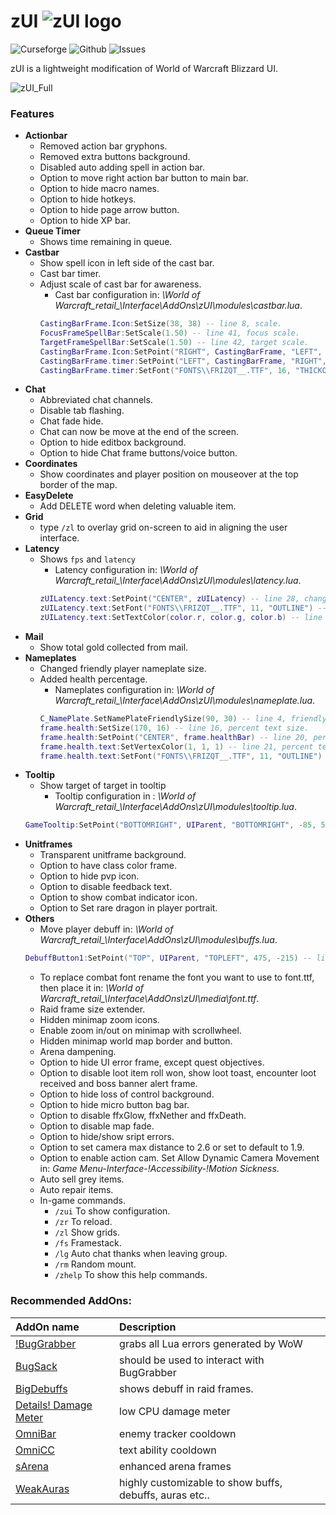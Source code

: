 # zUI ![zUI logo](https://i.imgur.com/BK51PL7.png)
![Curseforge](https://www.curseforge.com/wow/addons)
![Github](https://github.com/hoaxdream/zUI)
![Issues](https://github.com/hoaxdream/zUI/issues)

zUI is a lightweight modification of World of Warcraft Blizzard UI.

![zUI_Full](https://i.imgur.com/rpOT1yz.jpg)

### Features
- **Actionbar**
  - Removed action bar gryphons.
  - Removed extra buttons background.
  - Disabled auto adding spell in action bar.
  - Option to move right action bar button to main bar.
  - Option to hide macro names.
  - Option to hide hotkeys.
  - Option to hide page arrow button.
  - Option to hide XP bar.
- **Queue Timer**
  - Shows time remaining in queue.
- **Castbar**
  - Show spell icon in left side of the cast bar.
  - Cast bar timer.
  - Adjust scale of cast bar for awareness.
    - Cast bar configuration in: *\World of Warcraft\_retail_\Interface\AddOns\zUI\modules\castbar.lua*.
    ```lua
    CastingBarFrame.Icon:SetSize(38, 38) -- line 8, scale.
    FocusFrameSpellBar:SetScale(1.50) -- line 41, focus scale.
    TargetFrameSpellBar:SetScale(1.50) -- line 42, target scale.
    CastingBarFrame.Icon:SetPoint("RIGHT", CastingBarFrame, "LEFT", -10, 5) -- line 9, move spell icon.
    CastingBarFrame.timer:SetPoint("LEFT", CastingBarFrame, "RIGHT", 5, 0) -- line 14, move spell timer.
    CastingBarFrame.timer:SetFont("FONTS\\FRIZQT__.TTF", 16, "THICKOUTLINE") -- line 13, change font.

    ```
- **Chat**
  - Abbreviated chat channels.
  - Disable tab flashing.
  - Chat fade hide.
  - Chat can now be move at the end of the screen.
  - Option to hide editbox background.
  - Option to hide Chat frame buttons/voice button.
- **Coordinates**
  - Show coordinates and player position on mouseover at the top border of the map.
- **EasyDelete**
  - Add DELETE word when deleting valuable item.
- **Grid**
  - type `/zl` to overlay grid on-screen to aid in aligning the user interface.
- **Latency**
  - Shows `fps` and `latency`
    - Latency configuration in: *\World of Warcraft\_retail_\Interface\AddOns\zUI\modules\latency.lua*.
    ```lua
    zUILatency.text:SetPoint("CENTER", zUILatency) -- line 28, change position.
    zUILatency.text:SetFont("FONTS\\FRIZQT__.TTF", 11, "OUTLINE") -- line 29, change font.
    zUILatency.text:SetTextColor(color.r, color.g, color.b) -- line 30, change color.
    ```
- **Mail**
  - Show total gold collected from mail.
- **Nameplates**
  - Changed friendly player nameplate size.
  - Added health percentage.
    - Nameplates configuration in: *\World of Warcraft\_retail_\Interface\AddOns\zUI\modules\nameplate.lua*.
    ```lua
    C_NamePlate.SetNamePlateFriendlySize(90, 30) -- line 4, friendly player nameplate size.
    frame.health:SetSize(170, 16) -- line 16, percent text size.
    frame.health:SetPoint("CENTER", frame.healthBar) -- line 20, percent text position.
    frame.health.text:SetVertexColor(1, 1, 1) -- line 21, percent text color.
    frame.health.text:SetFont("FONTS\\FRIZQT__.TTF", 11, "OUTLINE") -- line 22, percent text font.
    ```
- **Tooltip**
  - Show target of target in tooltip
    - Tooltip configuration in : *\World of Warcraft\_retail_\Interface\AddOns\zUI\modules\tooltip.lua*.
  ```lua
  GameTooltip:SetPoint("BOTTOMRIGHT", UIParent, "BOTTOMRIGHT", -85, 50) -- line 55, move tooltip position.
  ```
- **Unitframes**
  - Transparent unitframe background.
  - Option to have class color frame.
  - Option to hide pvp icon.
  - Option to disable feedback text.
  - Option to show combat indicator icon.
  - Option to Set rare dragon in player portrait.
- **Others**
  - Move player debuff in: *\World of Warcraft\_retail_\Interface\AddOns\zUI\modules\buffs.lua*.
  ```lua
  DebuffButton1:SetPoint("TOP", UIParent, "TOPLEFT", 475, -215) -- line 8, move player debuff position.
  ```
  - To replace combat font rename the font you want to use to font.ttf, then place it in: *\World of Warcraft\_retail_\Interface\AddOns\zUI\media\font.ttf*.
  - Raid frame size extender.
  - Hidden minimap zoom icons.
  - Enable zoom in/out on minimap with scrollwheel.
  - Hidden minimap world map border and button.
  - Arena dampening.
  - Option to hide UI error frame, except quest objectives.
  - Option to disable loot item roll won, show loot toast, encounter loot received and boss banner alert frame.
  - Option to hide loss of control background.
  - Option to hide micro button bag bar.
  - Option to disable ffxGlow, ffxNether and ffxDeath.
  - Option to disable map fade.
  - Option to hide/show sript errors.
  - Option to set camera max distance to 2.6 or set to default to 1.9.
  - Option to enable action cam. Set Allow Dynamic Camera Movement in: *Game Menu-Interface-!Accessibility-!Motion Sickness*.
  - Auto sell grey items.
  - Auto repair items.
  - In-game commands.
    - `/zui` To show configuration.
    - `/zr` To reload.
    - `/zl` Show grids.
    - `/fs` Framestack.
    - `/lg` Auto chat thanks when leaving group.
    - `/rm` Random mount.
    - `/zhelp` To show this help commands.

### Recommended AddOns:
AddOn name | Description
:--- | :---
[!BugGrabber](https://www.curseforge.com/wow/addons/bug-grabber) | grabs all Lua errors generated by WoW
[BugSack](https://www.curseforge.com/wow/addons/bugsack) | should be used to interact with BugGrabber
[BigDebuffs](https://www.curseforge.com/wow/addons/bigdebuffs) | shows debuff in raid frames.
[Details! Damage Meter](https://www.curseforge.com/wow/addons/details) | low CPU damage meter
[OmniBar](https://www.curseforge.com/wow/addons/omnibar) | enemy tracker cooldown
[OmniCC](https://www.curseforge.com/wow/addons/omni-cc) | text ability cooldown
[sArena](https://www.curseforge.com/wow/addons/sarena) | enhanced arena frames
[WeakAuras](https://www.curseforge.com/wow/addons/weakauras-2) | highly customizable to show buffs, debuffs, auras etc..